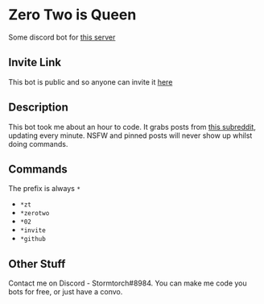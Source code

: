 # Zero Two is Queen
Some discord bot for [this server](https://discord.gg/Ty83Sr5)
## Invite Link
This bot is public and so anyone can invite it [here](https://discord.com/oauth2/authorize?client_id=749416423889043477&scope=bot&permissions=19456)
## Description
This bot took me about an hour to code. It grabs posts from [this subreddit](https://reddit.com/r/zerotwo), updating every minute. NSFW and pinned posts will never show up whilst doing commands.
## Commands
The prefix is always `*`
- `*zt`
- `*zerotwo`
- `*02`
- `*invite`
- `*github`
## Other Stuff
Contact me on Discord - Stormtorch#8984. You can make me code you bots for free, or just have a convo.
